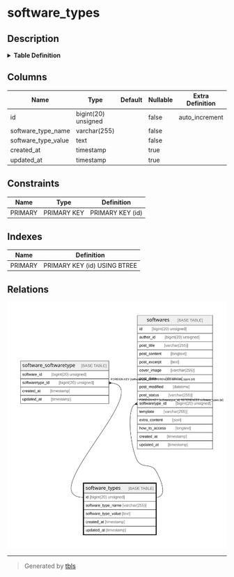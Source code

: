 # software_types

## Description

<details>
<summary><strong>Table Definition</strong></summary>

```sql
CREATE TABLE `software_types` (
  `id` bigint(20) unsigned NOT NULL AUTO_INCREMENT,
  `software_type_name` varchar(255) COLLATE utf8mb4_unicode_ci NOT NULL,
  `software_type_value` text COLLATE utf8mb4_unicode_ci NOT NULL,
  `created_at` timestamp NULL DEFAULT NULL,
  `updated_at` timestamp NULL DEFAULT NULL,
  PRIMARY KEY (`id`)
) ENGINE=InnoDB AUTO_INCREMENT=[Redacted by tbls] DEFAULT CHARSET=utf8mb4 COLLATE=utf8mb4_unicode_ci
```

</details>

## Columns

| Name | Type | Default | Nullable | Extra Definition | Children | Parents | Comment |
| ---- | ---- | ------- | -------- | ---------------- | -------- | ------- | ------- |
| id | bigint(20) unsigned |  | false | auto_increment | [software_softwaretype](software_softwaretype.md) [softwares](softwares.md) |  |  |
| software_type_name | varchar(255) |  | false |  |  |  |  |
| software_type_value | text |  | false |  |  |  |  |
| created_at | timestamp |  | true |  |  |  |  |
| updated_at | timestamp |  | true |  |  |  |  |

## Constraints

| Name | Type | Definition |
| ---- | ---- | ---------- |
| PRIMARY | PRIMARY KEY | PRIMARY KEY (id) |

## Indexes

| Name | Definition |
| ---- | ---------- |
| PRIMARY | PRIMARY KEY (id) USING BTREE |

## Relations

![er](software_types.svg)

---

> Generated by [tbls](https://github.com/k1LoW/tbls)
